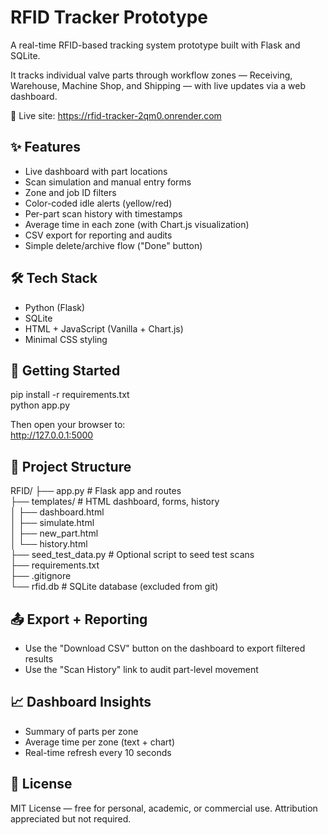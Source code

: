 # RFID Tracker Prototype

A real-time RFID-based tracking system prototype built with Flask and SQLite.

It tracks individual valve parts through workflow zones — Receiving, Warehouse, Machine Shop, and Shipping — with live updates via a web dashboard.

🔗 Live site: https://rfid-tracker-2qm0.onrender.com

## ✨ Features

- Live dashboard with part locations
- Scan simulation and manual entry forms
- Zone and job ID filters
- Color-coded idle alerts (yellow/red)
- Per-part scan history with timestamps
- Average time in each zone (with Chart.js visualization)
- CSV export for reporting and audits
- Simple delete/archive flow ("Done" button)

## 🛠 Tech Stack

- Python (Flask)
- SQLite
- HTML + JavaScript (Vanilla + Chart.js)
- Minimal CSS styling

## 🚀 Getting Started

pip install -r requirements.txt  
python app.py

Then open your browser to:  
http://127.0.0.1:5000

## 📁 Project Structure

RFID/
├── app.py                # Flask app and routes  
├── templates/            # HTML dashboard, forms, history  
│   ├── dashboard.html  
│   ├── simulate.html  
│   ├── new_part.html  
│   └── history.html  
├── seed_test_data.py     # Optional script to seed test scans  
├── requirements.txt  
├── .gitignore  
└── rfid.db               # SQLite database (excluded from git)

## 📤 Export + Reporting

- Use the "Download CSV" button on the dashboard to export filtered results
- Use the "Scan History" link to audit part-level movement

## 📈 Dashboard Insights

- Summary of parts per zone
- Average time per zone (text + chart)
- Real-time refresh every 10 seconds

## 📜 License

MIT License — free for personal, academic, or commercial use. Attribution appreciated but not required.
